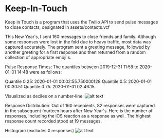 # Keep-In-Touch

Keep in Touch is a program that uses the Twilio API to send pulse messages to close contacts, designated in assets/contacts.vcf

This New Year's, I sent 160 messages to close friends and family. Although some responses were lost in the fold due to heavy traffic, most data was captured accurately. The program sent a greeting message, followed by another greeting for a first response and then returned from a random collection of appropriate emoji's. 

Pulse Response Times:
The quantiles between 2019-12-31 11:58 to 2020-01-01 14:48  were as follows:

Quantile 0.25: 2020-01-01 00:02:55.750000128
Quantile 0.5: 2020-01-01 00:30:51
Quantile 0.75: 2020-01-01 02:46:15

Visualized as deciles on a number-line:
![alt text](https://imgur.com/7a5h8rf.png)

Response Distribution:
Out of 160 recepients, 82 responses were captured in the subsequent fourteen hours after New Year's. Here is the number of responses, including the iOS reaction as a response as well. The highest response count recorded stood at 19 messages.

Histogram (excludes 0 responses)
![alt text](https://imgur.com/imwT7OB.png)
